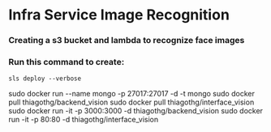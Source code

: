 # Infra Service Image Recognition

### Creating a s3 bucket and lambda to recognize face images

### Run this command to create:
```
sls deploy --verbose
```  

sudo docker run --name mongo -p 27017:27017 -d -t mongo
                          sudo docker pull thiagothg/backend_vision
                          sudo docker pull thiagothg/interface_vision
                          sudo docker run -it  -p 3000:3000 -d thiagothg/backend_vision
                          sudo docker run -it  -p 80:80 -d thiagothg/interface_vision